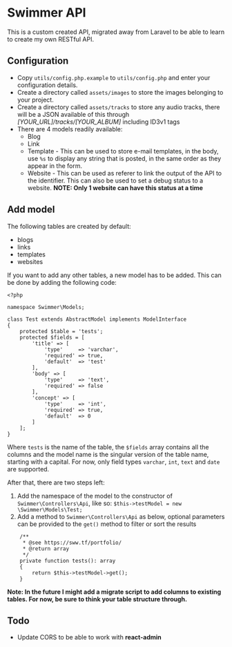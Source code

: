 # Swimmer API

This is a custom created API, migrated away from Laravel to be able to learn to create my own RESTful API.


## Configuration

* Copy `utils/config.php.example` to `utils/config.php` and enter your configuration details.
* Create a directory called `assets/images` to store the images belonging to your project.
* Create a directory called `assets/tracks` to store any audio tracks, there will be a JSON available of this through *[YOUR_URL]/tracks/[YOUR_ALBUM]* including ID3v1 tags
* There are 4 models readily available:
  * Blog
  * Link
  * Template - This can be used to store e-mail templates, in the body, use `%s` to display any string that is posted, in the same order as they appear in the form.
  * Website - This can be used as referer to link the output of the API to the identifier. This can also be used to set a debug status to a website. **NOTE: Only 1 website can have this status at a time**


## Add model

The following tables are created by default:
* blogs
* links
* templates
* websites

If you want to add any other tables, a new model has to be added. This can be done by adding the following code:

```
<?php

namespace Swimmer\Models;

class Test extends AbstractModel implements ModelInterface
{
    protected $table = 'tests';
    protected $fields = [
        'title' => [
            'type'     => 'varchar',
            'required' => true,
            'default'  => 'test'
        ],
        'body' => [
            'type'     => 'text',
            'required' => false
        ],
        'concept' => [
            'type'     => 'int',
            'required' => true,
            'default'  => 0
        ]
    ];
}
```

Where `tests` is the name of the table, the `$fields` array contains all the columns and the model name is the singular version of the table name, starting with a capital. For now, only field types `varchar`, `int`, `text` and `date` are supported.

After that, there are two steps left:
1. Add the namespace of the model to the constructor of `Swimmer\Controllers\Api`, like so: `$this->testModel = new \Swimmer\Models\Test;`
2. Add a method to `Swimmer\Controllers\Api` as below, optional parameters can be provided to the `get()` method to filter or sort the results

```
    /**
     * @see https://sww.tf/portfolio/
     * @return array
     */
    private function tests(): array
    {
        return $this->testModel->get();
    }
```

**Note: In the future I might add a migrate script to add columns to existing tables. For now, be sure to think your table structure through.**


## Todo

* Update CORS to be able to work with **react-admin**